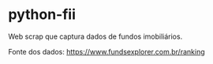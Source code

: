 # python-fii

Web scrap que captura dados de fundos imobiliários.

Fonte dos dados: https://www.fundsexplorer.com.br/ranking

